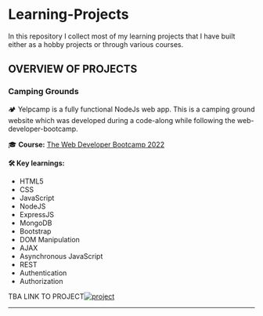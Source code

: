 
# Learning-Projects
In this repository I collect most of my learning projects that I have built either as a hobby projects or through various courses.

##  OVERVIEW OF PROJECTS

###  Camping Grounds

🏕 Yelpcamp is a fully functional NodeJs web app. This is a camping ground website which was developed during a code-along while following the web-developer-bootcamp.

🎓 **Course:** [The Web Developer Bootcamp 2022](https://www.udemy.com/course/the-web-developer-bootcamp/)

  
**🛠 Key learnings:** 
  * HTML5
  * CSS
  * JavaScript
  * NodeJS
  * ExpressJS
  * MongoDB
  * Bootstrap
  * DOM Manipulation
  * AJAX
  * Asynchronous JavaScript
  * REST
  * Authentication
  * Authorization

TBA LINK TO PROJECT[![project](https://img.shields.io/badge/view_project-000?style=for-the-badge&logo=github&logoColor=white)](https://github.com/willvida/Learning-Projects/project_name)

  
 ----
